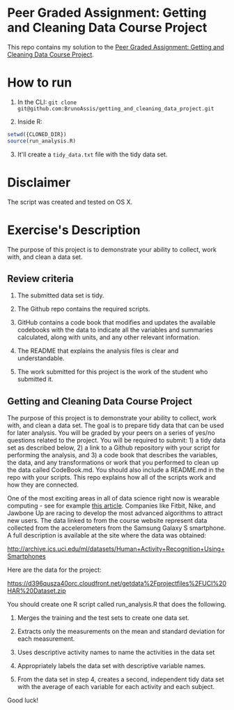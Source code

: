 # Peer Graded Assignment: Getting and Cleaning Data Course Project

This repo contains my solution to the [Peer Graded Assignment: Getting and Cleaning Data Course Project](#exercises-description).

# How to run

1) In the CLI: `git clone git@github.com:BrunoAssis/getting_and_cleaning_data_project.git`

2) Inside R:
```R
setwd({CLONED_DIR})
source(run_analysis.R)
```

3) It'll create a `tidy_data.txt` file with the tidy data set.

# Disclaimer

The script was created and tested on OS X.

# Exercise's Description

The purpose of this project is to demonstrate your ability to collect, work with, and clean a data set.

## Review criteria

1) The submitted data set is tidy.

2) The Github repo contains the required scripts.

3) GitHub contains a code book that modifies and updates the available codebooks with the data to indicate all the variables and summaries calculated, along with units, and any other relevant information.

4) The README that explains the analysis files is clear and understandable.

5) The work submitted for this project is the work of the student who submitted it.

## Getting and Cleaning Data Course Project

The purpose of this project is to demonstrate your ability to collect, work with, and clean a data set. The goal is to prepare tidy data that can be used for later analysis. You will be graded by your peers on a series of yes/no questions related to the project. You will be required to submit: 1) a tidy data set as described below, 2) a link to a Github repository with your script for performing the analysis, and 3) a code book that describes the variables, the data, and any transformations or work that you performed to clean up the data called CodeBook.md. You should also include a README.md in the repo with your scripts. This repo explains how all of the scripts work and how they are connected.

One of the most exciting areas in all of data science right now is wearable computing - see for example [this article](http://www.insideactivitytracking.com/data-science-activity-tracking-and-the-battle-for-the-worlds-top-sports-brand/). Companies like Fitbit, Nike, and Jawbone Up are racing to develop the most advanced algorithms to attract new users. The data linked to from the course website represent data collected from the accelerometers from the Samsung Galaxy S smartphone. A full description is available at the site where the data was obtained:

http://archive.ics.uci.edu/ml/datasets/Human+Activity+Recognition+Using+Smartphones

Here are the data for the project:

https://d396qusza40orc.cloudfront.net/getdata%2Fprojectfiles%2FUCI%20HAR%20Dataset.zip

You should create one R script called run_analysis.R that does the following.

1) Merges the training and the test sets to create one data set.

2) Extracts only the measurements on the mean and standard deviation for each measurement.

3) Uses descriptive activity names to name the activities in the data set

4) Appropriately labels the data set with descriptive variable names.

5) From the data set in step 4, creates a second, independent tidy data set with the average of each variable for each activity and each subject.

Good luck!